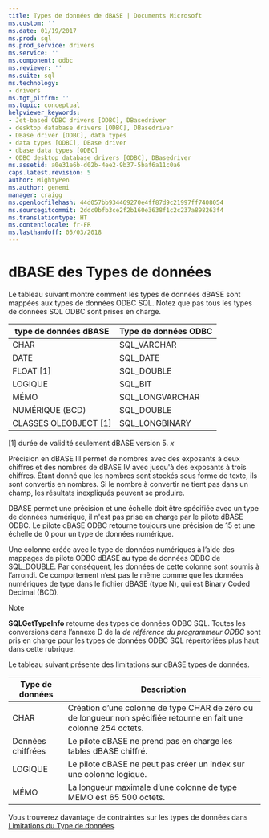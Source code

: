 ```yaml
---
title: Types de données de dBASE | Documents Microsoft
ms.custom: ''
ms.date: 01/19/2017
ms.prod: sql
ms.prod_service: drivers
ms.service: ''
ms.component: odbc
ms.reviewer: ''
ms.suite: sql
ms.technology:
- drivers
ms.tgt_pltfrm: ''
ms.topic: conceptual
helpviewer_keywords:
- Jet-based ODBC drivers [ODBC], DBasedriver
- desktop database drivers [ODBC], DBasedriver
- DBase driver [ODBC], data types
- data types [ODBC], DBase driver
- dbase data types [ODBC]
- ODBC desktop database drivers [ODBC], DBasedriver
ms.assetid: a0e31e6b-d02b-4ee2-9b37-5baf6a11c0a6
caps.latest.revision: 5
author: MightyPen
ms.author: genemi
manager: craigg
ms.openlocfilehash: 44d057bb934469270e4ff87d9c21997ff7408054
ms.sourcegitcommit: 2ddc0bfb3ce2f2b160e3638f1c2c237a898263f4
ms.translationtype: HT
ms.contentlocale: fr-FR
ms.lasthandoff: 05/03/2018
---
```

# <a name="dbase-data-types"></a>dBASE des Types de données
Le tableau suivant montre comment les types de données dBASE sont mappées aux types de données ODBC SQL. Notez que pas tous les types de données SQL ODBC sont prises en charge.  
  
|type de données dBASE|Type de données ODBC|  
|---------------------|--------------------|  
|CHAR|SQL_VARCHAR|  
|DATE|SQL_DATE|  
|FLOAT [1]|SQL_DOUBLE|  
|LOGIQUE|SQL_BIT|  
|MÉMO|SQL_LONGVARCHAR|  
|NUMÉRIQUE (BCD)|SQL_DOUBLE|  
|CLASSES OLEOBJECT [1]|SQL_LONGBINARY|  
  
 [1] durée de validité seulement dBASE version 5. *x*  
  
 Précision en dBASE III permet de nombres avec des exposants à deux chiffres et des nombres de dBASE IV avec jusqu'à des exposants à trois chiffres. Étant donné que les nombres sont stockés sous forme de texte, ils sont convertis en nombres. Si le nombre à convertir ne tient pas dans un champ, les résultats inexpliqués peuvent se produire.  
  
 DBASE permet une précision et une échelle doit être spécifiée avec un type de données numérique, il n'est pas prise en charge par le pilote dBASE ODBC. Le pilote dBASE ODBC retourne toujours une précision de 15 et une échelle de 0 pour un type de données numérique.  
  
 Une colonne créée avec le type de données numériques à l’aide des mappages de pilote ODBC dBASE au type de données ODBC de SQL_DOUBLE. Par conséquent, les données de cette colonne sont soumis à l’arrondi. Ce comportement n’est pas le même comme que les données numériques de type dans le fichier dBASE (type N), qui est Binary Coded Decimal (BCD).  
  
> [!NOTE]  
>  **SQLGetTypeInfo** retourne des types de données ODBC SQL. Toutes les conversions dans l’annexe D de la *de référence du programmeur ODBC* sont pris en charge pour les types de données ODBC SQL répertoriées plus haut dans cette rubrique.  
  
 Le tableau suivant présente des limitations sur dBASE types de données.  
  
|Type de données| Description|  
|---------------|-----------------|  
|CHAR|Création d’une colonne de type CHAR de zéro ou de longueur non spécifiée retourne en fait une colonne 254 octets.|  
|Données chiffrées|Le pilote dBASE ne prend pas en charge les tables dBASE chiffré.|  
|LOGIQUE|Le pilote dBASE ne peut pas créer un index sur une colonne logique.|  
|MÉMO|La longueur maximale d’une colonne de type MEMO est 65 500 octets.|  
  
 Vous trouverez davantage de contraintes sur les types de données dans [Limitations du Type de données](../../odbc/microsoft/data-type-limitations.md).
